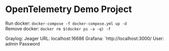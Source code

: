 # OpenTelemetry Demo Project

Run docker: `docker-compose -f docker-compose.yml up -d`  
Remove docker: `docker rm $(docker ps -a -q) -f`

Graylog: 
Jeager URL: localhost:16686
Grafana: 
`http://localhost:3000/
User: admin
Password

